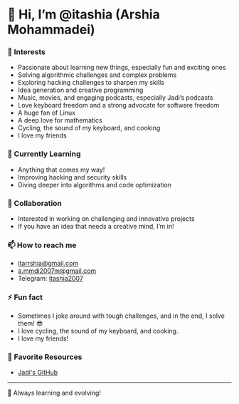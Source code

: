# 👋 Hi, I’m @itashia (Arshia Mohammadei)

### 👀 Interests
- Passionate about learning new things, especially fun and exciting ones  
- Solving algorithmic challenges and complex problems  
- Exploring hacking challenges to sharpen my skills  
- Idea generation and creative programming  
- Music, movies, and engaging podcasts, especially Jadi’s podcasts  
- Love keyboard freedom and a strong advocate for software freedom  
- A huge fan of Linux  
- A deep love for mathematics  
- Cycling, the sound of my keyboard, and cooking  
- I love my friends  

### 🌱 Currently Learning
- Anything that comes my way!  
- Improving hacking and security skills  
- Diving deeper into algorithms and code optimization  

### 💞️ Collaboration
- Interested in working on challenging and innovative projects  
- If you have an idea that needs a creative mind, I’m in!  

### 📫 How to reach me
- itarrshia@gmail.com  
- a.mmdi2007m@gmail.com  
- Telegram: [itashia2007](https://t.me/itashia2007)  

### ⚡ Fun fact
- Sometimes I joke around with tough challenges, and in the end, I solve them! 😎  
- I love cycling, the sound of my keyboard, and cooking.  
- I love my friends!  

### 🔗 Favorite Resources  
- [Jadi's GitHub](https://github.com/jadijadi)  

---
🚀 Always learning and evolving!  
